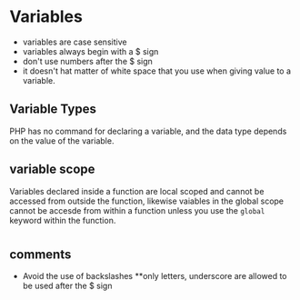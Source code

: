 # Variables

- variables are case sensitive
- variables always begin with a $ sign
- don't use numbers after the $ sign
- it doesn't hat matter of white space that you use when giving value to a variable.

## Variable Types

PHP has no command for declaring a variable, and the data type depends on the value of the variable.

## variable scope

Variables declared inside a function are local scoped and cannot be accessed from outside the function,
likewise vaiables in the global scope cannot be accesde from within a function unless you use the `global`
keyword within the function.

#

## comments

- Avoid the use of backslashes
  \*\*only letters, underscore are allowed to be used after the $ sign
